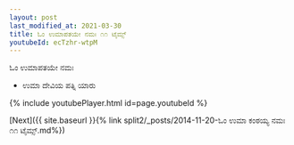 ```yaml
---
layout: post
last_modified_at: 2021-03-30
title: ಓಂ ಉಮಾಪತಯೇ ನಮಃ ೧೧ ಟೈಮ್ಸ್
youtubeId: ecTzhr-wtpM
---
```

 
 
 ಓಂ ಉಮಾಪತಯೇ ನಮಃ  
 
 -  ಉಮಾ ದೇವಿಯ ಪತ್ನಿ ಯಾರು 
 
  
 
  
 
 
 
 
 
 


{% include youtubePlayer.html id=page.youtubeId %}
 
[Next]({{ site.baseurl }}{% link  split2/_posts/2014-11-20-ಓಂ ಉಮಾ ಕಂಠಯ್ಯ ನಮಃ ೧೧ ಟೈಮ್ಸ್.md%})
 
